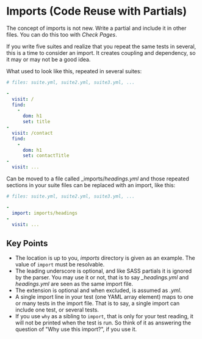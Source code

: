 # Imports (Code Reuse with Partials)

The concept of imports is not new. Write a partial and include it in other files. You can do this too with _Check Pages_.

If you write five suites and realize that you repeat the same tests in several, this is a time to consider an import. It creates coupling and dependency, so it may or may not be a good idea.

What used to look like this, repeated in several suites:

```yaml
# files: suite.yml, suite2.yml, suite3.yml, ...

-
  visit: /
  find:
    -
      dom: h1
      set: title
-
  visit: /contact
  find:
    -
      dom: h1
      set: contactTitle
-
  visit: ...
```

Can be moved to a file called _imports/_headings.yml_ and those repeated sections in your suite files can be replaced with an import, like this:

```yaml
# files: suite.yml, suite2.yml, suite3.yml, ...

-
  import: imports/headings
-
  visit: ...
```

## Key Points

* The location is up to you, _imports_ directory is given as an example. The value of `import` must be resolvable.
* The leading underscore is optional, and like SASS partials it is ignored by the parser. You may use it or not, that is to say _\_headings.yml_ and _headings.yml_ are seen as the same import file.
* The extension is optional and when excluded, is assumed as _.yml_.
* A single import line in your test (one YAML array element) maps to one or many tests in the import file. That is to say, a single import can include one test, or several tests.
* If you use `why` as a sibling to `import`, that is only for your test reading, it will not be printed when the test is run. So think of it as answering the question of "Why use this import?", if you use it.
